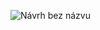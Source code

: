 ![Návrh bez názvu](https://github.com/micCi0/ImageConversion/assets/120597140/dc84cd64-4593-4e64-af1e-70051d81f1cf)
